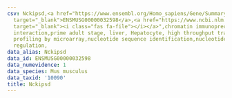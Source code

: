 ```yaml
---
csv: Nckipsd,<a href="https://www.ensembl.org/Homo_sapiens/Gene/Summary?db=core;g=ENSMUSG00000032598"
  target="_blank">ENSMUSG00000032598</a>,<a href="https://www.ncbi.nlm.nih.gov/pubmed/23834426"
  target="_blank"><i class="fas fa-file"></i></a>",chromatin immunoprecipitation assay,direct
  interaction,prime adult stage, liver, Hepatocyte, high throughput transcription
  profiling by microarray,nucleotide sequence identification,nucleotide sequence identification,transcriptional
  regulation,
data_alias: Nckipsd
data_id: ENSMUSG00000032598
data_numevidence: 1
data_species: Mus musculus
data_taxid: '10090'
title: Nckipsd
---
```

